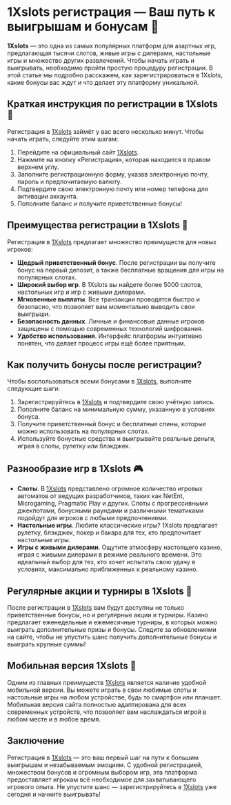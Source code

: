 # 1Xslots регистрация — Ваш путь к выигрышам и бонусам 🎰

**1Xslots** — это одна из самых популярных платформ для азартных игр, предлагающая тысячи слотов, живые игры с дилерами, настольные игры и множество других развлечений. Чтобы начать играть и выигрывать, необходимо пройти простую процедуру регистрации. В этой статье мы подробно расскажем, как зарегистрироваться в 1Xslots, какие бонусы вас ждут и что делает эту платформу уникальной.

## Краткая инструкция по регистрации в 1Xslots 🎯

Регистрация в [1Xslots](https://brandplay.link/hSB1khtr) займёт у вас всего несколько минут. Чтобы начать играть, следуйте этим шагам:

1. Перейдите на официальный сайт [1Xslots](https://brandplay.link/hSB1khtr).
2. Нажмите на кнопку «Регистрация», которая находится в правом верхнем углу.
3. Заполните регистрационную форму, указав электронную почту, пароль и предпочитаемую валюту.
4. Подтвердите свою электронную почту или номер телефона для активации аккаунта.
5. Пополните баланс и получите приветственные бонусы!

## Преимущества регистрации в 1Xslots 🎁

Регистрация в [1Xslots](https://brandplay.link/hSB1khtr) предлагает множество преимуществ для новых игроков:

- **Щедрый приветственный бонус**. После регистрации вы получите бонус на первый депозит, а также бесплатные вращения для игры на популярных слотах.
- **Широкий выбор игр**. В 1Xslots вы найдете более 5000 слотов, настольных игр и игр с живыми дилерами.
- **Мгновенные выплаты**. Все транзакции проводятся быстро и безопасно, что позволяет вам моментально выводить свои выигрыши.
- **Безопасность данных**. Личные и финансовые данные игроков защищены с помощью современных технологий шифрования.
- **Удобство использования**. Интерфейс платформы интуитивно понятен, что делает процесс игры ещё более приятным.

## Как получить бонусы после регистрации?

Чтобы воспользоваться всеми бонусами в [1Xslots](https://brandplay.link/hSB1khtr), выполните следующие шаги:

1. Зарегистрируйтесь в [1Xslots](https://brandplay.link/hSB1khtr) и подтвердите свою учётную запись.
2. Пополните баланс на минимальную сумму, указанную в условиях бонуса.
3. Получите приветственный бонус и бесплатные спины, которые можно использовать на популярных слотах.
4. Используйте бонусные средства и выигрывайте реальные деньги, играя в слоты, рулетку или блэкджек.

## Разнообразие игр в 1Xslots 🎮

- **Слоты**. В [1Xslots](https://brandplay.link/hSB1khtr) представлено огромное количество игровых автоматов от ведущих разработчиков, таких как NetEnt, Microgaming, Pragmatic Play и других. Слоты с прогрессивными джекпотами, бонусными раундами и различными тематиками подойдут для игроков с любыми предпочтениями.
- **Настольные игры**. Любите классические игры? 1Xslots предлагает рулетку, блэкджек, покер и бакара для тех, кто предпочитает настольные игры.
- **Игры с живыми дилерами**. Ощутите атмосферу настоящего казино, играя с живыми дилерами в режиме реального времени. Это идеальный выбор для тех, кто хочет испытать свою удачу в условиях, максимально приближенных к реальному казино.

## Регулярные акции и турниры в 1Xslots 🎉

После регистрации в [1Xslots](https://brandplay.link/hSB1khtr) вам будут доступны не только приветственные бонусы, но и регулярные акции и турниры. Казино предлагает еженедельные и ежемесячные турниры, в которых можно выиграть дополнительные призы и бонусы. Следите за обновлениями на сайте, чтобы не упустить шанс получить дополнительные бонусы и выиграть крупные суммы!

## Мобильная версия 1Xslots 📱

Одним из главных преимуществ [1Xslots](https://brandplay.link/hSB1khtr) является наличие удобной мобильной версии. Вы можете играть в свои любимые слоты и настольные игры на любом устройстве, будь то смартфон или планшет. Мобильная версия сайта полностью адаптирована для всех современных устройств, что позволяет вам наслаждаться игрой в любом месте и в любое время.

## Заключение

Регистрация в [1Xslots](https://brandplay.link/hSB1khtr) — это ваш первый шаг на пути к большим выигрышам и незабываемым эмоциям. С удобной регистрацией, множеством бонусов и огромным выбором игр, эта платформа предоставляет игрокам всё необходимое для захватывающего игрового опыта. Не упустите шанс — зарегистрируйтесь в [1Xslots](https://brandplay.link/hSB1khtr) уже сегодня и начните выигрывать!

